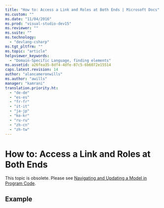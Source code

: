 ```yaml
---
title: "How to: Access a Link and Roles at Both Ends | Microsoft Docs"
ms.custom: ""
ms.date: "11/04/2016"
ms.prod: "visual-studio-dev15"
ms.reviewer: ""
ms.suite: ""
ms.technology: 
  - "devlang-csharp"
ms.tgt_pltfrm: ""
ms.topic: "article"
helpviewer_keywords: 
  - "Domain-Specific Language, finding elements"
ms.assetid: a26fea35-8df4-4dfe-87c5-6b6072e15514
caps.latest.revision: 14
author: "alancameronwills"
ms.author: "awills"
manager: "kamrani"
translation.priority.ht: 
  - "de-de"
  - "es-es"
  - "fr-fr"
  - "it-it"
  - "ja-jp"
  - "ko-kr"
  - "ru-ru"
  - "zh-cn"
  - "zh-tw"
---
```

# How to: Access a Link and Roles at Both Ends
This topic is obsolete. Please see [Navigating and Updating a Model in Program Code](../modeling/navigating-and-updating-a-model-in-program-code.md).  
  
## Example